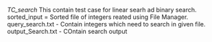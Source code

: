 *TC_search*
This contain test case for linear searh ad binary search.   
sorted_input = Sorted file of integers reated using File Manager.   
query_search.txt - Contain integers which need to search in given file.  
output_Search.txt - COntain search output  

